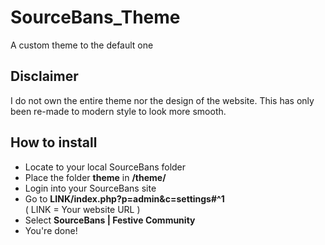 # SourceBans_Theme
A custom theme to the default one

## Disclaimer
I do not own the entire theme nor the design of the website.
This has only been re-made to modern style to look more smooth.

## How to install
- Locate to your local SourceBans folder
- Place the folder **theme** in **/theme/**
- Login into your SourceBans site
- Go to **LINK/index.php?p=admin&c=settings#^1**<br>( LINK = Your website URL )
- Select **SourceBans | Festive Community**
- You're done!
